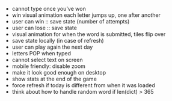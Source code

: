 * cannot type once you've won
* win visual animation each letter jumps up, one after another
* user can win :: save state (number of attempts)
* user can lose :: save state
* visual animation for when the word is submitted, tiles flip over
* save state locally (in case of refresh)
* user can play again the next day
* letters POP when typed
* cannot select text on screen
* mobile friendly: disable zoom
* make it look good enough on desktop
* show stats at the end of the game
* force refresh if today is different from when it was loaded
* think about how to handle random word if len(dict) > 365

